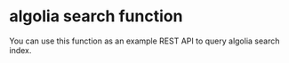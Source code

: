 # algolia search function

You can use this function as an example REST API to query algolia search index.